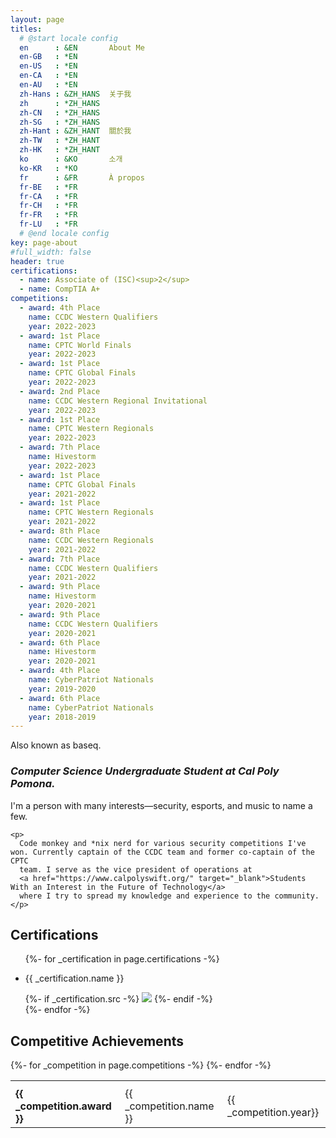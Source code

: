 ```yaml
---
layout: page
titles:
  # @start locale config
  en      : &EN       About Me
  en-GB   : *EN
  en-US   : *EN
  en-CA   : *EN
  en-AU   : *EN
  zh-Hans : &ZH_HANS  关于我
  zh      : *ZH_HANS
  zh-CN   : *ZH_HANS
  zh-SG   : *ZH_HANS
  zh-Hant : &ZH_HANT  關於我
  zh-TW   : *ZH_HANT
  zh-HK   : *ZH_HANT
  ko      : &KO       소개
  ko-KR   : *KO
  fr      : &FR       À propos
  fr-BE   : *FR
  fr-CA   : *FR
  fr-CH   : *FR
  fr-FR   : *FR
  fr-LU   : *FR
  # @end locale config
key: page-about
#full_width: false
header: true
certifications:
  - name: Associate of (ISC)<sup>2</sup>
  - name: CompTIA A+
competitions:
  - award: 4th Place
    name: CCDC Western Qualifiers
    year: 2022-2023
  - award: 1st Place
    name: CPTC World Finals
    year: 2022-2023
  - award: 1st Place
    name: CPTC Global Finals
    year: 2022-2023
  - award: 2nd Place
    name: CCDC Western Regional Invitational
    year: 2022-2023
  - award: 1st Place
    name: CPTC Western Regionals
    year: 2022-2023
  - award: 7th Place 
    name: Hivestorm 
    year: 2022-2023
  - award: 1st Place
    name: CPTC Global Finals
    year: 2021-2022
  - award: 1st Place
    name: CPTC Western Regionals
    year: 2021-2022
  - award: 8th Place 
    name: CCDC Western Regionals 
    year: 2021-2022
  - award: 7th Place 
    name: CCDC Western Qualifiers 
    year: 2021-2022
  - award: 9th Place 
    name: Hivestorm 
    year: 2020-2021
  - award: 9th Place
    name: CCDC Western Qualifiers
    year: 2020-2021
  - award: 6th Place 
    name: Hivestorm 
    year: 2020-2021
  - award: 4th Place
    name: CyberPatriot Nationals 
    year: 2019-2020
  - award: 6th Place
    name: CyberPatriot Nationals 
    year: 2018-2019
---
```

<div id=about>
  <div>
      <p>Also known as baseq.</p>
  </div>

  <div>
    <h3 ><i>Computer Science Undergraduate Student at Cal Poly Pomona. </i></h3>
  </div>

  <div>
    <p>
      I'm a person with many interests&#8212;security, esports, and music to name a few. 
    </p>

    <p>
      Code monkey and *nix nerd for various security competitions I've won. Currently captain of the CCDC team and former co-captain of the CPTC
      team. I serve as the vice president of operations at
      <a href="https://www.calpolyswift.org/" target="_blank">Students With an Interest in the Future of Technology</a>
      where I try to spread my knowledge and experience to the community.
    </p>
  </div>

  <div>
    <div>
      <h2>Certifications</h2>
    </div>
    <div class="certifications">
    <ul>
      {%- for _certification in page.certifications -%}
        <li>
        <div class="cert">
          <p>{{ _certification.name }}</p>
          {%- if _certification.src -%}
          <img class="image image--md" src="{{ _certification.src }}">
          {%- endif -%}
        </div>
        </li>
      {%- endfor -%}
    </ul>
  </div>
  
  <div>
    <div>
      <h2>Competitive Achievements</h2>
    </div>
    <div class="competitions">
      <table >
        <tr>
          <th></th>
          <th></th>
          <th></th>
        </tr>
        {%- for _competition in page.competitions -%}
        <tr>
          <td><b>{{ _competition.award }}</b></td>
          <td>{{ _competition.name }}</td>
          <td>{{ _competition.year}}</td>
        </tr>
        {%- endfor -%}
      </table>    
    </div>
  </div>
</div>
